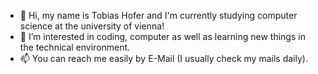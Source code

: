 - 👋 Hi, my name is Tobias Hofer and I'm currently studying computer science at the university of vienna!
- 👀 I’m interested in coding, computer as well as learning new things in the technical environment.
- 📫 You can reach me easily by E-Mail (I usually check my mails daily).

<!---
Tobias-Hofer/Tobias-Hofer is a ✨ special ✨ repository because its `README.md` (this file) appears on your GitHub profile.
You can click the Preview link to take a look at your changes.
--->
